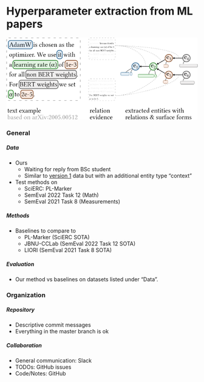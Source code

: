 # Hyperparameter extraction from ML papers

![](notes/schema_visual.png)

### General

##### Data

* Ours
    * Waiting for reply from BSc student
    * Similar to [version 1](https://sigmathling.kwarc.info/resources/artifact-parameter-dataset/) data but with an additional entity type “context”
* Test methods on
    * SciERC: PL-Marker
    * SemEval 2022 Task 12 (Math)
    * SemEval 2021 Task 8 (Measurements)

##### Methods

* Baselines to compare to
    * PL-Marker (SciERC SOTA)
    * JBNU-CCLab (SemEval 2022 Task 12 SOTA)
    * LIORI (SemEval 2021 Task 8 SOTA)

##### Evaluation

* Our method vs baselines on datasets listed under “Data”.

### Organization

##### Repository

* Descriptive commit messages
* Everything in the master branch is ok

##### Collaboration

* General communication: Slack
* TODOs: GitHub issues
* Code/Notes: GitHub
